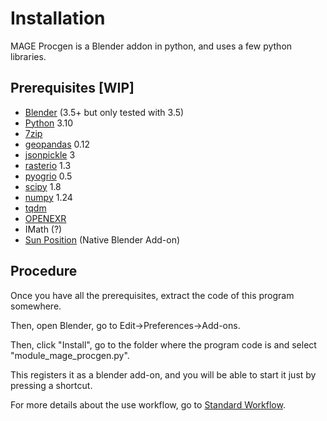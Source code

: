 # Installation

MAGE Procgen is a Blender addon in python, and uses a few python libraries. 

## Prerequisites [WIP]

* [Blender](https://www.blender.org/download/) (3.5+ but only tested with 3.5) 
* [Python](https://www.python.org/downloads/) 3.10
* [7zip](https://www.7-zip.org/)
* [geopandas](https://geopandas.org/en/stable/index.html) 0.12
* [jsonpickle](https://jsonpickle.github.io/) 3
* [rasterio](https://rasterio.readthedocs.io/en/stable/) 1.3
* [pyogrio](https://pyogrio.readthedocs.io/en/latest/) 0.5
* [scipy](https://scipy.org/) 1.8
* [numpy](https://numpy.org/) 1.24
* [tqdm](https://github.com/tqdm/tqdm)
* [OPENEXR](https://openexr.com/en/latest/)
* IMath (?)
* [Sun Position](https://docs.blender.org/manual/en/3.5/addons/lighting/sun_position.html) (Native Blender Add-on)

## Procedure

Once you have all the prerequisites, extract the code of this program somewhere.

Then, open Blender, go to Edit->Preferences->Add-ons.

Then, click "Install", go to the folder where the program code is and select "module_mage_procgen.py".

This registers it as a blender add-on, and you will be able to start it just by pressing a shortcut. 

For more details about the use workflow, go to [Standard Workflow](workflow.md).



